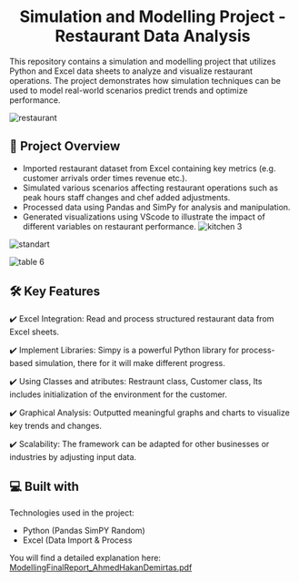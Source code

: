 <h1 align="center" id="title">Simulation and Modelling Project - Restaurant Data Analysis</h1>

<p id="description">This repository contains a simulation and modelling project that utilizes Python and Excel data sheets to analyze and visualize restaurant operations. The project demonstrates how simulation techniques can be used to model real-world scenarios predict trends and optimize performance.</p>

  ![restaurant](https://github.com/user-attachments/assets/324acddf-4368-4af4-b64f-f50b9d27a511)

  
<h2>🧐 Project Overview</h2>


*   Imported restaurant dataset from Excel containing key metrics (e.g. customer arrivals order times revenue etc.).
*   Simulated various scenarios affecting restaurant operations such as peak hours staff changes and chef added adjustments.
*   Processed data using Pandas and SimPy for analysis and manipulation.
*   Generated visualizations using VScode to illustrate the impact of different variables on restaurant performance.
![kitchen 3](https://github.com/user-attachments/assets/3dee9ea3-526b-444b-bef1-119aeb8b79e2)

![standart](https://github.com/user-attachments/assets/60dc2d86-a8b6-49e2-adc8-b88d00aeaa17)

![table 6](https://github.com/user-attachments/assets/168f9ee3-9192-4e1f-8e05-08bef35a44ed)

<h2>🛠️ Key Features</h2>

<p>✔️ Excel Integration: Read and process structured restaurant data from Excel sheets.</p>

<p>✔️ Implement Libraries: Simpy is a powerful Python library for process-based simulation, there for it will make
different progress.</p>

<p>✔️ Using Classes and atributes: Restraunt class, Customer class, Its includes initialization of the environment for the customer. </p>

<p>✔️ Graphical Analysis: Outputted meaningful graphs and charts to visualize key trends and changes.</p>

<p>✔️ Scalability: The framework can be adapted for other businesses or industries by adjusting input data.</p>

  
  
<h2>💻 Built with</h2>

Technologies used in the project:

*   Python (Pandas SimPY Random)
*   Excel (Data Import & Process

You will find a detailed explanation here: [ModellingFinalReport_AhmedHakanDemirtas.pdf](https://github.com/user-attachments/files/18984006/ModellingFinalReport_AhmedHakanDemirtas.pdf)

